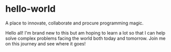 # hello-world
A place to innovate, collaborate and procure programming magic.

Hello all! 
I'm brand new to this but am hoping to learn a lot so that I can help solve complex problems facing the world both today and tomorrow. Join me on this journey and see where it goes!
